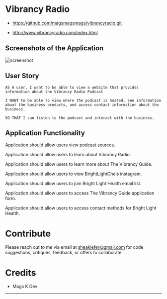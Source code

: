 # Vibrancy Radio

* https://github.com/magsmagsmags/vibrancyradio.git

* http://www.vibrancyradio.com/index.html


## Screenshots of the Application

![screenshot](/screenshot.png)


## User Story 
```
AS A user, I want to be able to view a website that provides information about the Vibrancy Radio Podcast

I WANT to be able to view where the podcast is hosted, see information about the business products, and access contact information about the business.

SO THAT I can listen to the podcast and interact with the business.
```


## Application Functionality

Application should allow users view podcast sources.

Application should allow users to learn about Vibrancy Radio.

Application should allow users to learn more about The Vibrancy Guide.

Application should allow users to view BrightLightChels instagram.

Application should allow users to join Bright Light Health email list.

Application should allow users to access The Vibrancy Guide application form. 

Application should allow users to access contact methods for Bright Light Health. 

# Contribute
Please reach out to me via email at sheakiefer@gmail.com for code suggestions, critiques, feedback, or offers to collaborate. 


# Credits

* Mags K Dev

- - -
